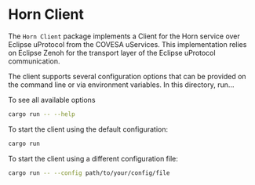 # Horn Client

The `Horn Client` package implements a Client for the Horn service over Eclipse uProtocol from the COVESA uServices. This implementation relies on Eclipse Zenoh for the transport layer of the Eclipse uProtocol communication.

The client supports several configuration options that can be provided on the command line or via environment variables. In this directory, run...

To see all available options

```bash
cargo run -- --help
```

To start the client using the default configuration:

```bash
cargo run
```

To start the client using a different configuration file:

```bash
cargo run -- --config path/to/your/config/file
```

